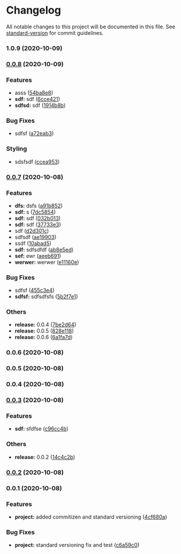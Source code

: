 # Changelog

All notable changes to this project will be documented in this file. See [standard-version](https://github.com/conventional-changelog/standard-version) for commit guidelines.

### 1.0.9 (2020-10-09)

### [0.0.8](https://github.com/frideska/WhatToDoSketch/compare/v0.0.7...v0.0.8) (2020-10-09)


### Features

* asss ([54ba8e8](https://github.com/frideska/WhatToDoSketch/commit/54ba8e87540df4025c96f81aded74f46e870de2a))
* **sdf:** sdf ([6cce421](https://github.com/frideska/WhatToDoSketch/commit/6cce421a307385ba47ac9e45fe2a47940903b49c))
* **sdfsd:** sdf ([1914b8b](https://github.com/frideska/WhatToDoSketch/commit/1914b8bf4aa3ad81434838cee3ca9c4c7dc9891e))


### Bug Fixes

* sdfsf ([a72eab3](https://github.com/frideska/WhatToDoSketch/commit/a72eab30afa2d8faf4103292d07714df399ee02b))


### Styling

* sdsfsdf ([ccea953](https://github.com/frideska/WhatToDoSketch/commit/ccea9531eb20871a26055b4c8ca6011600bfd9ad))


### [0.0.7](https://github.com/frideska/WhatToDoSketch/compare/v0.0.3...v0.0.7) (2020-10-08)


### Features

* **dfs:** dsfs ([a91b852](https://github.com/frideska/WhatToDoSketch/commit/a91b85297bc4cb571d6023ee77d65d5a4cf5c2fa))
* **sdf:** s ([7dc5854](https://github.com/frideska/WhatToDoSketch/commit/7dc58547936c3cbbfbcecd93ae04b1c68db796e4))
* **sdf:** sdf ([032b013](https://github.com/frideska/WhatToDoSketch/commit/032b0136123b6a00fbec61abd020b0f65056574f))
* **sdf:** sdf ([37733e3](https://github.com/frideska/WhatToDoSketch/commit/37733e3c71f53a71db1b6674fb21fd1325b88356))
* sdf ([d2d301c](https://github.com/frideska/WhatToDoSketch/commit/d2d301c4501310f9d7825479cd275b2020c950bf))
* sdfsdf ([ae19903](https://github.com/frideska/WhatToDoSketch/commit/ae19903733ae6ab2457533a68fec42f84c1526b7))
* ssdf ([10abad5](https://github.com/frideska/WhatToDoSketch/commit/10abad59b69c29752bd324e1660366f94440fe46))
* **sdf:** sdfsdfdf ([ab8e5ed](https://github.com/frideska/WhatToDoSketch/commit/ab8e5ed5a1cc86ef3e7ce0e3ec5e598151db749e))
* **sef:** ewr ([aeeb691](https://github.com/frideska/WhatToDoSketch/commit/aeeb69178eca4f161cd4f28c34ff33f0622e845a))
* **werwer:** werwer ([e11160e](https://github.com/frideska/WhatToDoSketch/commit/e11160e2cd55dd9f41904dc9bb45a6a4253452c8))


### Bug Fixes

* sdfsf ([455c3e4](https://github.com/frideska/WhatToDoSketch/commit/455c3e454f1c4292e3cbc7a63bf439eca910c7ac))
* **sdfsf:** sdfsdfsfs ([5b2f7e1](https://github.com/frideska/WhatToDoSketch/commit/5b2f7e108f67a670f9eed40887272f7fc0c7f5f2))


### Others

* **release:** 0.0.4 ([7be2d64](https://github.com/frideska/WhatToDoSketch/commit/7be2d64f74b494e05dbce3f686da472959c7a711))
* **release:** 0.0.5 ([828e118](https://github.com/frideska/WhatToDoSketch/commit/828e11817ca27a2ed834d3774bc7eafe40e61de9))
* **release:** 0.0.6 ([6a1fa7d](https://github.com/frideska/WhatToDoSketch/commit/6a1fa7de22239a07dfc290630382ae471d627093))

### 0.0.6 (2020-10-08)

### 0.0.5 (2020-10-08)

### 0.0.4 (2020-10-08)

### [0.0.3](https://github.com/frideska/WhatToDoSketch/compare/v0.0.1...v0.0.3) (2020-10-08)


### Features

* **sdf:** sfdfse ([c96cc4b](https://github.com/frideska/WhatToDoSketch/commit/c96cc4b65d946dc1b4fc0a22c34019c6ed95cff9))


### Others

* **release:** 0.0.2 ([14c4c2b](https://github.com/frideska/WhatToDoSketch/commit/14c4c2b90fef8d9ca022d9ccce751c4f420bbcac))

### [0.0.2](https://github.com/frideska/WhatToDoSketch/compare/v0.0.1...v0.0.2) (2020-10-08)

### 0.0.1 (2020-10-08)


### Features

* **project:** added commitizen and standard versioning ([4cf680a](https://github.com/frideska/WhatToDoSketch/commit/4cf680a13d2c01c8031f791dcc17d36e60cff56a))


### Bug Fixes

* **project:** standard versioning fix and test ([c6a59c0](https://github.com/frideska/WhatToDoSketch/commit/c6a59c05bf08eb247045dae165f86afcafcef40f))
